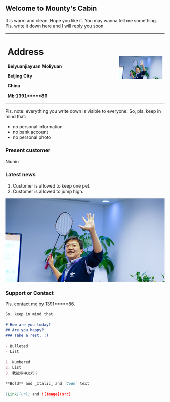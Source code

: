 ## Welcome to Mounty's Cabin

It is warm and clean. Hope you like it.
You may wanna tell me something. Pls. write it down here and I will reply you soon.

<table border="0">
	<tr>
		<td width="70%">
			<h1> Address</h1>
			<p> <b>Beiyuanjiayuan Moliyuan</b></p>
			<p> <b>Beijing City</b></p>
			<p> <b>China</b></p>
			<p> <b>Mb:1391*****86</b></p>
		</td>
		<td width="30%">
			<img src="Badmt1.jpg" width="100%">
		</td>
	</tr>
</table>
	
Pls. note: everything you write down is visible to everyone. So, pls. keep in mind that:
- no personal information
- no bank account
- no personal photo

### Present customer
 Niuniu  
 
### Latest news  
 1. Customer is allowed to keep one pet.
 2. Customer is allowed to jump high.

![Image](Badmt1.jpg)

### Support or Contact

Pls. contact me by 1391*****86.

```markdown
So, keep in mind that

# How are you today?
## Are you happy?
### Take a rest. :)

- Bulleted
- List

1. Numbered
2. List
3. 我能写中文吗？

**Bold** and _Italic_ and `Code` text

[Link](url) and ![Image](src)
```